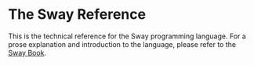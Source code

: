 # The Sway Reference

<!-- markdown-link-check-disable -->
This is the technical reference for the Sway programming language. For a prose explanation and introduction to the language, please refer to the [Sway Book](https://fuellabs.github.io/sway/v0.46.0/book/).
<!-- markdown-link-check-enable -->
